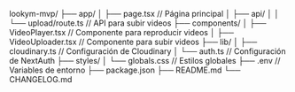lookym-mvp/
├── app/
│   ├── page.tsx          // Página principal
│   ├── api/
│   │   └── upload/route.ts // API para subir videos
├── components/
│   ├── VideoPlayer.tsx   // Componente para reproducir videos
│   ├── VideoUploader.tsx // Componente para subir videos
├── lib/
│   ├── cloudinary.ts     // Configuración de Cloudinary
│   └── auth.ts           // Configuración de NextAuth
├── styles/
│   └── globals.css       // Estilos globales
├── .env                  // Variables de entorno
├── package.json
├── README.md
└── CHANGELOG.md